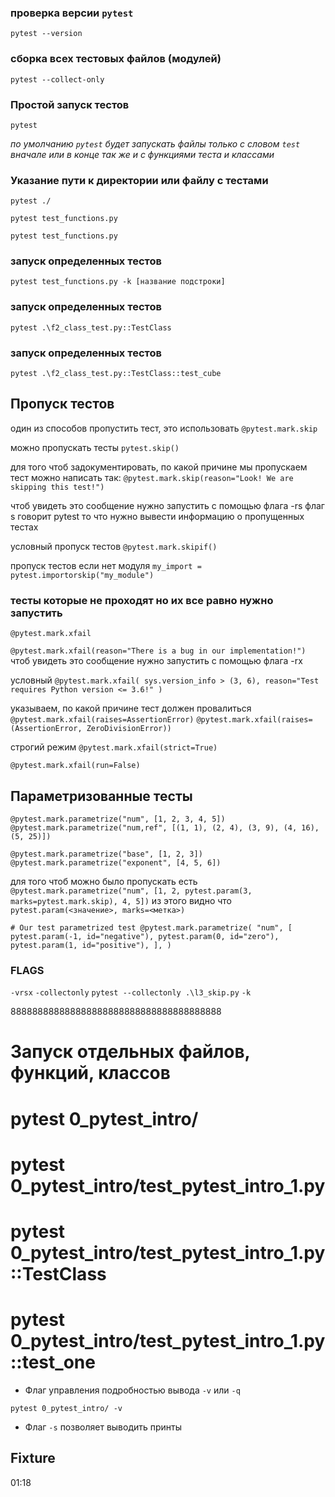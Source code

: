 ### проверка версии `pytest`
```shell
pytest --version
```

### сборка всех тестовых файлов (модулей)
```shell
pytest --collect-only
```

### Простой запуск тестов
```shell
pytest
```
_по умолчанию `pytest` будет запускать файлы только с словом `test` вначале или в конце так же и с функциями теста и классами_

### Указание пути к директории или файлу с тестами 
```shell
pytest ./
```
```shell
pytest test_functions.py
```

```shell
pytest test_functions.py
```

### запуск определенных тестов 
```shell
pytest test_functions.py -k [название подстроки]
```

### запуск определенных тестов 
```shell
pytest .\f2_class_test.py::TestClass
```
### запуск определенных тестов 
```shell
pytest .\f2_class_test.py::TestClass::test_cube
```



## Пропуск тестов
один из способов пропустить тест, это использовать `@pytest.mark.skip`

можно пропускать тесты `pytest.skip()`


для того чтоб задокументировать, по какой причине мы пропускаем тест можно написать так:
`@pytest.mark.skip(reason="Look! We are skipping this test!")`

чтоб увидеть это сообщение нужно запустить с помощью флага -rs
флаг s говорит pytest то что нужно вывести информацию о пропущенных тестах

условный пропуск тестов
`@pytest.mark.skipif()`

пропуск тестов если нет модуля
`my_import = pytest.importorskip("my_module")`




### тесты которые не проходят но их все равно нужно запустить

`@pytest.mark.xfail`

`@pytest.mark.xfail(reason="There is a bug in our implementation!")`
чтоб увидеть это сообщение нужно запустить с помощью флага -rx

условный
`@pytest.mark.xfail(
    sys.version_info > (3, 6), reason="Test requires Python version <= 3.6!"
)`


указываем, по какой причине тест должен провалиться
`@pytest.mark.xfail(raises=AssertionError)`
`@pytest.mark.xfail(raises=(AssertionError, ZeroDivisionError))`

строгий режим 
`@pytest.mark.xfail(strict=True)`

`@pytest.mark.xfail(run=False)`

## Параметризованные тесты
`@pytest.mark.parametrize("num", [1, 2, 3, 4, 5])`
`@pytest.mark.parametrize("num,ref", [(1, 1), (2, 4), (3, 9), (4, 16), (5, 25)])`

`@pytest.mark.parametrize("base", [1, 2, 3])
@pytest.mark.parametrize("exponent", [4, 5, 6])`



для того чтоб можно было пропускать есть 
`@pytest.mark.parametrize("num", [1, 2, pytest.param(3, marks=pytest.mark.skip), 4, 5])`
из этого видно что `pytest.param(<значение>, marks=<метка>)`


`# Our test parametrized test
@pytest.mark.parametrize(
    "num",
    [
        pytest.param(-1, id="negative"),
        pytest.param(0, id="zero"),
        pytest.param(1, id="positive"),
    ],
)`


### FLAGS
`-vrsx`
`-collectonly`
`pytest --collectonly .\l3_skip.py`
`-k`

888888888888888888888888888888888888888
# Запуск отдельных файлов, функций, классов
# pytest 0_pytest_intro/
# pytest 0_pytest_intro/test_pytest_intro_1.py
# pytest 0_pytest_intro/test_pytest_intro_1.py::TestClass
# pytest 0_pytest_intro/test_pytest_intro_1.py::test_one

 


- Флаг управления подробностью вывода ```-v``` или ```-q```
```shell
pytest 0_pytest_intro/ -v
```

- Флаг  ```-s``` позволяет выводить принты

## Fixture
01:18
 
